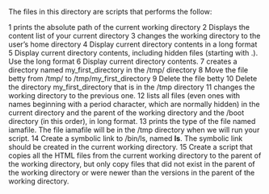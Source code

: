 The files in this directory are scripts that performs the follow:

1 prints the absolute path of the current working directory
2 Displays the content list of your current directory
3 changes the working directory to the user’s home directory
4 Display current directory contents in a long format
5  Display current directory contents, including hidden files (starting with .). Use the long format
6 Display current directory contents.
7 creates a directory named my_first_directory in the /tmp/ directory
8 Move the file betty from /tmp/ to /tmp/my_first_directory
9 Delete the file betty
10 Delete the directory my_first_directory that is in the /tmp directory
11 changes the working directory to the previous one.
12 lists all files (even ones with names beginning with a period character, which are normally hidden) in the current directory and the parent of the working directory and the /boot directory (in this order), in long format.
13 prints the type of the file named iamafile. The file iamafile will be in the /tmp directory when we will run your script.
14 Create a symbolic link to /bin/ls, named __ls__. The symbolic link should be created in the current working directory.
15 Create a script that copies all the HTML files from the current working directory to the parent of the working directory, but only copy files that did not exist in the parent of the working directory or were newer than the versions in the parent of the working directory.
